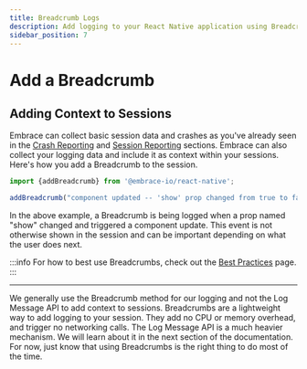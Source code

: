 ```yaml
---
title: Breadcrumb Logs
description: Add logging to your React Native application using Breadcrumbs with the Embrace SDK
sidebar_position: 7
---
```


# Add a Breadcrumb

## Adding Context to Sessions

Embrace can collect basic session data and crashes as you've already seen in the [Crash Reporting](/react-native/integration/crash-reporting/) and [Session Reporting](/react-native/integration/session-reporting/) sections.
Embrace can also collect your logging data and include it as context within your sessions.
Here's how you add a Breadcrumb to the session.

```javascript
import {addBreadcrumb} from '@embrace-io/react-native';

addBreadcrumb("component updated -- 'show' prop changed from true to false");
```

In the above example, a Breadcrumb is being logged when a prop named "show" changed and triggered a component update.
This event is not otherwise shown in the session and can be important depending on what the user does next.

:::info
For how to best use Breadcrumbs, check out the [Best Practices](/best-practices/breadcrumbs/) page. 
:::

---

We generally use the Breadcrumb method for our logging and not the Log Message API to add context to sessions.
Breadcrumbs are a lightweight way to add logging to your session. They add no CPU or memory overhead, and trigger no networking calls.
The Log Message API is a much heavier mechanism. We will learn about it in the next section of the documentation.
For now, just know that using Breadcrumbs is the right thing to do most of the time.
